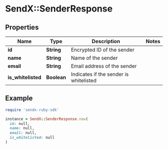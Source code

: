 # SendX::SenderResponse

## Properties

| Name | Type | Description | Notes |
| ---- | ---- | ----------- | ----- |
| **id** | **String** | Encrypted ID of the sender |  |
| **name** | **String** | Name of the sender |  |
| **email** | **String** | Email address of the sender |  |
| **is_whitelisted** | **Boolean** | Indicates if the sender is whitelisted |  |

## Example

```ruby
require 'sendx-ruby-sdk'

instance = SendX::SenderResponse.new(
  id: null,
  name: null,
  email: null,
  is_whitelisted: null
)
```

